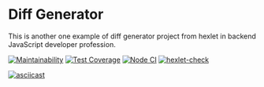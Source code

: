 # Diff Generator

This is another one example of diff generator project from hexlet in backend JavaScript developer profession.

[![Maintainability](https://api.codeclimate.com/v1/badges/bf1ee139579ca1eaa098/maintainability)](https://codeclimate.com/github/seth2810/backend-project-lvl2/maintainability)
[![Test Coverage](https://api.codeclimate.com/v1/badges/bf1ee139579ca1eaa098/test_coverage)](https://codeclimate.com/github/seth2810/backend-project-lvl2/test_coverage)
[![Node CI](https://github.com/seth2810/backend-project-lvl2/workflows/Node.js%20CI/badge.svg)](https://github.com/seth2810/backend-project-lvl2/workflows/Node.js%20CI/badge.svg)
[![hexlet-check](https://github.com/seth2810/backend-project-lvl2/workflows/hexlet-check/badge.svg)](https://github.com/seth2810/backend-project-lvl2/workflows/hexlet-check/badge.svg)

[![asciicast](https://asciinema.org/a/ZIpq3aRnqY437RNIXkrxm2q1J.svg)](https://asciinema.org/a/ZIpq3aRnqY437RNIXkrxm2q1J)
